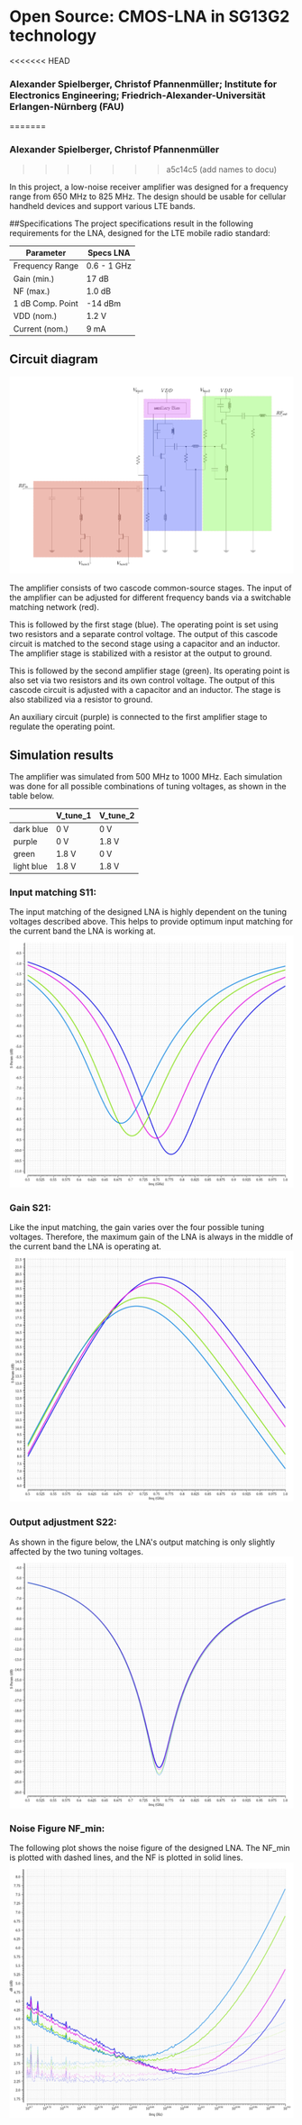 # Open Source: CMOS-LNA in SG13G2 technology

<<<<<<< HEAD

### Alexander Spielberger, Christof Pfannenmüller; Institute for Electronics Engineering; Friedrich-Alexander-Universität Erlangen-Nürnberg (FAU) 

=======
### Alexander Spielberger, Christof Pfannenmüller
>>>>>>> a5c14c5 (add names to docu)

In this project, a low-noise receiver amplifier was designed for a frequency range from 650 MHz to 825 MHz. The design should be usable for cellular handheld devices and support various LTE bands.

##Specifications
The project specifications result in the following requirements for the LNA, designed for the LTE mobile radio standard:

| Parameter        | Specs LNA   |
|------------------|-------------|
| Frequency Range  | 0.6 - 1 GHz |
| Gain (min.)      | 17 dB       |
| NF (max.)        | 1.0 dB      |
| 1 dB Comp. Point | -14 dBm     |
| VDD (nom.)       | 1.2 V       |
| Current (nom.)   | 9 mA        |


## Circuit diagram

![Circuit diagram](img/schem_lna_bb.png)

The amplifier consists of two cascode common-source stages. 
The input of the amplifier can be adjusted for different frequency bands via a switchable matching network (red).

This is followed by the first stage (blue). The operating point is set using two resistors and a separate control voltage. The output of this cascode circuit is matched to the second stage using a capacitor and an inductor.
The amplifier stage is stabilized with a resistor at the output to ground.

This is followed by the second amplifier stage (green). Its operating point is also set via two resistors and its own control voltage.
The output of this cascode circuit is adjusted with a capacitor and an inductor. The stage is also stabilized via a resistor to ground.

An auxiliary circuit (purple) is connected to the first amplifier stage to regulate the operating point.

## Simulation results

The amplifier was simulated from 500 MHz to 1000 MHz.
Each simulation was done for all possible combinations of tuning voltages, as shown in the table below.

|					| V_tune_1  |V_tune_2|
|------------------|-------------|-------------|
| dark blue  | 0 V |0 V|
| purple      | 0 V       |1.8 V  |
| green       | 1.8 V     |0 V|
| light blue | 1.8 V     |1.8 V|




### Input matching S11:
The input matching of the designed LNA is highly dependent on the tuning voltages described above. This helps to provide optimum input matching for the current band the LNA is working at.
![Input matching S11](img/LNA_S11.png)

### Gain S21:
Like the input matching, the gain varies over the four possible tuning voltages. Therefore, the maximum gain of the LNA is always in the middle of the current band the LNA is operating at. 
![Gain S21](img/LNA_S21.png)

### Output adjustment S22:
As shown in the figure below, the LNA's output matching is only slightly affected by the two tuning voltages.
![Output adjustment S22](img/LNA_S22.png)

### Noise Figure NF_min:
The following plot shows the noise figure of the designed LNA. The NF_min is plotted with dashed lines, and the NF is plotted in solid lines.
![Noise Figure](img/LNA_NF_NFmin.png)
